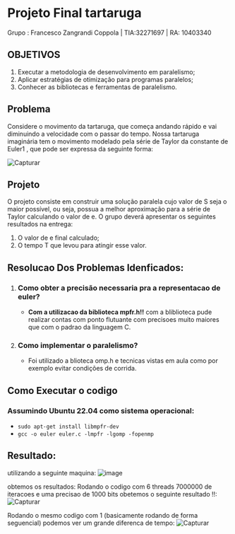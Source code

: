 # Projeto Final tartaruga 
Grupo : Francesco Zangrandi Coppola | TIA:32271697 | RA: 10403340
## OBJETIVOS
1. Executar a metodologia de desenvolvimento em paralelismo;
2. Aplicar estratégias de otimização para programas paralelos;
3. Conhecer as bibliotecas e ferramentas de paralelismo.

## Problema 
Considere o movimento da tartaruga, que começa andando rápido e vai diminuindo a velocidade
com o passar do tempo. Nossa tartaruga imaginária tem o movimento modelado pela série de Taylor
da constante de Euler1
, que pode ser expressa da seguinte forma:

![Capturar](https://github.com/chesco502/Computa-o-paralela/assets/97119222/9b492e45-f226-4ada-b39f-e30f676acb94)

## Projeto
  O projeto consiste em construir uma solução paralela cujo valor de S seja o maior possível, ou seja,
  possua a melhor aproximação para a série de Taylor calculando o valor de e. O grupo deverá
  apresentar os seguintes resultados na entrega:
  1.  O valor de e final calculado;
  2. O tempo T que levou para atingir esse valor.

## Resolucao Dos Problemas Idenficados:
1. ### Como obter  a precisão necessaria pra a representacao de euler?
   + **Com a utilizacao da biblioteca mpfr.h!!** com a bliblioteca pude realizar contas com ponto flutuante com precisoes muito maiores que com o padrao da linguagem C.
2. ### Como implementar o paralelismo?
   + Foi utilizado a blioteca omp.h e tecnicas vistas em aula como por exemplo evitar  condições de corrida.

## Como Executar o codigo 
### Assumindo Ubuntu 22.04 como sistema operacional:
- `sudo apt-get install libmpfr-dev`
- `gcc -o euler euler.c -lmpfr -lgomp -fopenmp`
  



## Resultado:
utilizando a seguinte maquina:
![image](https://github.com/chesco502/Computa-o-paralela/assets/97119222/09c17b45-b985-43a2-9d26-d1d5e8ccff0a)



obtemos os resultados:
Rodando o codigo com 6 threads 7000000 de iteracoes e uma precisao de 1000 bits obetemos o seguinte resultado !!: 
![Capturar](https://github.com/chesco502/Computa-o-paralela/assets/97119222/bd56a69b-dda0-495f-a7af-3fc31defc774)

Rodando o mesmo  codigo com 1 (basicamente rodando de forma seguencial) podemos ver um grande diferenca de tempo:
![Capturar](https://github.com/chesco502/Computa-o-paralela/assets/97119222/f9ed513f-c8f4-45e1-8ab3-20f1349ff47b)

